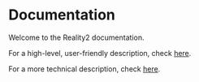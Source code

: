 # Documentation

Welcome to the Reality2 documentation.

For a high-level, user-friendly description, check [here](./userfriendly/README.md).

For a more technical description, check [here](./instructions/README.md).

